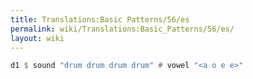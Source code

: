 ```yaml
---
title: Translations:Basic Patterns/56/es
permalink: wiki/Translations:Basic_Patterns/56/es/
layout: wiki
---
```


``` Haskell
d1 $ sound "drum drum drum drum" # vowel "<a o e e>"
```
